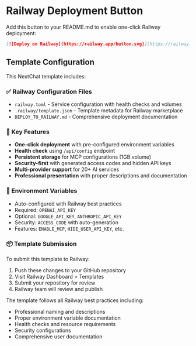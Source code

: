 # Railway Deployment Button

Add this button to your README.md to enable one-click Railway deployment:

```markdown
[![Deploy on Railway](https://railway.app/button.svg)](https://railway.app/template/nextchat)
```

## Template Configuration

This NextChat template includes:

### ✅ Railway Configuration Files
- `railway.toml` - Service configuration with health checks and volumes
- `.railway/template.json` - Template metadata for Railway marketplace  
- `DEPLOY_TO_RAILWAY.md` - Comprehensive deployment documentation

### 🔧 Key Features
- **One-click deployment** with pre-configured environment variables
- **Health check** using `/api/config` endpoint
- **Persistent storage** for MCP configurations (1GB volume)
- **Security-first** with generated access codes and hidden API keys
- **Multi-provider support** for 20+ AI services
- **Professional presentation** with proper descriptions and documentation

### 🚀 Environment Variables
- Auto-configured with Railway best practices
- Required: `OPENAI_API_KEY`
- Optional: `GOOGLE_API_KEY`, `ANTHROPIC_API_KEY`
- Security: `ACCESS_CODE` with auto-generation
- Features: `ENABLE_MCP`, `HIDE_USER_API_KEY`, etc.

### 📦 Template Submission
To submit this template to Railway:
1. Push these changes to your GitHub repository
2. Visit Railway Dashboard > Templates
3. Submit your repository for review
4. Railway team will review and publish

The template follows all Railway best practices including:
- Professional naming and descriptions
- Proper environment variable documentation  
- Health checks and resource requirements
- Security configurations
- Comprehensive user documentation
